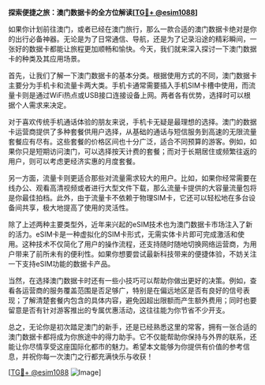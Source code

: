 **探索便捷之旅：澳门数据卡的全方位解读[[TG💪+ @esim1088](https://t.me/s/esim1088)]**

如果你计划前往澳门，或者已经在澳门旅行，那么一款合适的澳门数据卡绝对是你的出行必备神器。无论是为了日常通信、导航，还是为了记录沿途的精彩瞬间，一张好的数据卡都能让旅程更加顺畅和愉快。今天，我们就来深入探讨一下澳门数据卡的种类及其应用场景。

首先，让我们了解一下澳门数据卡的基本分类。根据使用方式的不同，澳门数据卡主要分为手机卡和流量卡两大类。手机卡通常需要插入手机SIM卡槽中使用，而流量卡则是通过WiFi热点或USB接口连接设备上网。两者各有优势，选择时可以根据个人需求来决定。

对于喜欢传统手机通话体验的朋友来说，手机卡无疑是最理想的选择。澳门的数据卡运营商提供了多种套餐供用户选择，从基础的通话与短信服务到高速的无限流量套餐应有尽有。这些套餐的价格区间也十分广泛，适合不同预算的游客。例如，如果你只是短期访问澳门，可以选择按天计费的套餐；而对于长期居住或频繁往返的用户，则可以考虑更经济实惠的月度套餐。

另一方面，流量卡则更适合那些对流量需求较大的用户。比如，如果你经常需要在线办公、观看高清视频或者进行大型文件下载，那么流量卡提供的大容量流量包将是你最佳拍档。此外，由于流量卡不依赖于物理SIM卡，它还可以轻松地在多台设备间共享，极大地提高了使用的灵活性。

除了上述两种主要类型外，近年来兴起的eSIM技术也为澳门数据卡市场注入了新的活力。eSIM卡是一种虚拟化的SIM卡形式，无需实体卡片即可完成激活和使用。这种技术不仅简化了用户的操作流程，还支持随时随地切换网络运营商，为用户带来了前所未有的便利性。如果你想要尝试最新科技带来的便捷体验，不妨关注一下支持eSIM功能的数据卡产品。

当然，在选择澳门数据卡时还有一些小技巧可以帮助你做出更好的决策。例如，查看各运营商的服务覆盖范围是否足够广，特别是在偏远地区是否有良好的信号表现；了解清楚套餐内包含的具体内容，避免因超出限额而产生额外费用；同时也要留意是否有针对游客推出的专属优惠活动，这往往能为你节省不少开支。

总之，无论你是初次踏足澳门的新手，还是已经熟悉这里的常客，拥有一张合适的澳门数据卡都将成为你旅途中的得力助手。它不仅能帮助你保持与外界的联系，还能让你尽情享受这座国际化都市的魅力。希望本文能够为你提供有价值的参考信息，并祝你每一次澳门之行都充满快乐与收获！

[[TG💪+ @esim1088](https://t.me/s/esim1088) ![Image](https://i.postimg.cc/4NQfJmqS/Snipaste-2025-05-13-00-14-12.png)]